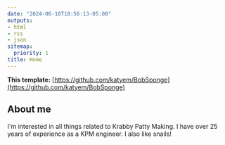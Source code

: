```yaml
---
date: "2024-06-10T18:56:13-05:00"
outputs:
- html
- rss
- json
sitemap:
  priority: 1
title: Home
---
```


**This template:** [https://github.com/katyem/BobSponge](https://github.com/katyem/BobSponge)

## About me

I'm interested in all things related to Krabby Patty Making. I have over 25 years of experience as a KPM engineer. I also like snails!
